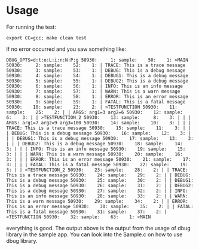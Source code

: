 Usage
=====

For running the test:

`export CC=gcc; make clean test`

If no error occurred and you saw something like:

`
DBUG_OPTS=d:t:o:L:i:n:N:P:g
50930:     1: sample:    50:    1: >MAIN
50930:     2: sample:    52:    1: | TRACE: This is a trace message
50930:     3: sample:    53:    1: | DEBUG: This is a debug message
50930:     4: sample:    54:    1: | DEBUG1: This is a debug message
50930:     5: sample:    55:    1: | DEBUG2: This is a debug message
50930:     6: sample:    56:    1: | INFO: This is an info message
50930:     7: sample:    57:    1: | WARN: This is a warn message
50930:     8: sample:    58:    1: | ERROR: This is an error message
50930:     9: sample:    59:    1: | FATAL: This is a fatal message
50930:    10: sample:    23:    2: | >TESTFUNCTION
50930:    11: sample:    25:    2: | | ARGS: arg1=3 arg2=6
50930:    12: sample:     6:    3: | | >TESTFUNCTION_2
50930:    13: sample:     8:    3: | | | ARGS: arg1=7 arg2=9 arg3=100
50930:    14: sample:    10:    3: | | | TRACE: This is a trace message
50930:    15: sample:    11:    3: | | | DEBUG: This is a debug message
50930:    16: sample:    12:    3: | | | DEBUG1: This is a debug message
50930:    17: sample:    13:    3: | | | DEBUG2: This is a debug message
50930:    18: sample:    14:    3: | | | INFO: This is an info message
50930:    19: sample:    15:    3: | | | WARN: This is a warn message
50930:    20: sample:    16:    3: | | | ERROR: This is an error message
50930:    21: sample:    17:    3: | | | FATAL: This is a fatal message
50930:    22: sample:    19:    3: | | <TESTFUNCTION_2
50930:    23: sample:    28:    2: | | TRACE: This is a trace message
50930:    24: sample:    29:    2: | | DEBUG: This is a debug message
50930:    25: sample:    30:    2: | | DEBUG1: This is a debug message
50930:    26: sample:    31:    2: | | DEBUG2: This is a debug message
50930:    27: sample:    32:    2: | | INFO: This is an info message
50930:    28: sample:    33:    2: | | WARN: This is a warn message
50930:    29: sample:    34:    2: | | ERROR: This is an error message
50930:    30: sample:    35:    2: | | FATAL: This is a fatal message
50930:    31: sample:    37:    2: | <TESTFUNCTION
50930:    32: sample:    63:    1: <MAIN
`

everything is good. The output above is the output from the usage of dbug library in the sample app. You can look into the Sample.c on how to use dbug library.

